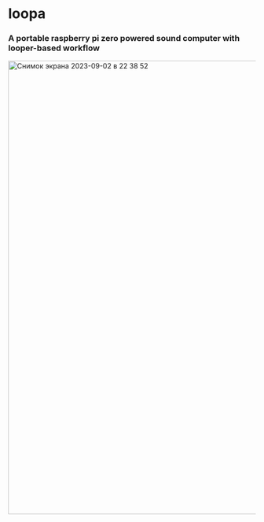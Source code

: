 # loopa

### A portable raspberry pi zero powered sound computer with looper-based workflow

<img width="923" alt="Снимок экрана 2023-09-02 в 22 38 52" src="https://github.com/ferluht/rpidaw/assets/7601236/96f98924-d89a-49ae-92b0-2cc37d081134">
